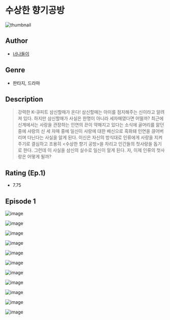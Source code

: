 # 수상한 향기공방
![thumbnail](https://image-comic.pstatic.net/user_contents_data/challenge_comic/2023/05/25/upload_4122539002243069797_480x623.jpeg)

## Author
- [너나들이](https://comic.naver.com/artistTitle?id=367122)

## Genre
- 판타지, 드라마

## Description
> 강력한 K-큐피트 삼신할매가 온다! 삼신할매는 아이를 점지해주는 신이라고 알려져 있다. 하지만 삼신할매가 사실은 한명이 아니라 세자매였다면 어떨까? 최근에 신계에서는 사랑을 관장하는 인연의 끈이 약해지고 있다는 소식에 골머리를 앓던 중에 사랑의 신 세 자매 중에 일신이 사랑에 대한 배신으로 흑화돼 인연을 끊어버리며 다닌다는 사실을 알게 된다. 이신은 자신의 방식대로 인류에게 사랑을 지켜주기로 결심하고 조용히 <수상한 향기 공방>을 차리고 인간들의 첫사랑을 돕기로 한다. 그런데 이 사실을 삼신의 실수로 일신이 알게 된다. 자, 이제 인류의 첫사랑은 어떻게 될까?


## Rating (Ep.1)
- 7.75

## Episode 1
![image](https://image-comic.pstatic.net/user_contents_data/challenge_comic/2023/05/25/367122/upload_7003768351096256865.jpeg)

![image](https://image-comic.pstatic.net/user_contents_data/challenge_comic/2023/05/25/367122/upload_7004895553233445689.jpeg)

![image](https://image-comic.pstatic.net/user_contents_data/challenge_comic/2023/05/25/367122/upload_3763098582931028276.jpeg)

![image](https://image-comic.pstatic.net/user_contents_data/challenge_comic/2023/05/25/367122/upload_3990863499054572899.jpeg)

![image](https://image-comic.pstatic.net/user_contents_data/challenge_comic/2023/05/25/367122/upload_3473177343401539429.jpeg)

![image](https://image-comic.pstatic.net/user_contents_data/challenge_comic/2023/05/25/367122/upload_3919317388259374649.jpeg)

![image](https://image-comic.pstatic.net/user_contents_data/challenge_comic/2023/05/25/367122/upload_3905572165787006818.jpeg)

![image](https://image-comic.pstatic.net/user_contents_data/challenge_comic/2023/05/25/367122/upload_3544444185974747747.jpeg)

![image](https://image-comic.pstatic.net/user_contents_data/challenge_comic/2023/05/25/367122/upload_3918802813411930425.jpeg)

![image](https://image-comic.pstatic.net/user_contents_data/challenge_comic/2023/05/25/367122/upload_4121978044365955426.jpeg)

![image](https://image-comic.pstatic.net/user_contents_data/challenge_comic/2023/05/25/367122/upload_7005126265270253409.jpeg)
